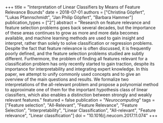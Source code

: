+++
title = "Interpretation of Linear Classifiers by Means of Feature Relevance Bounds"
date = 2018-07-01
authors = ["Christina Göpfert", "Lukas Pfannschmidt", "Jan Philip Göpfert", "Barbara Hammer"]
publication_types = ["2"]
abstract = "Research on feature relevance and feature selection problems goes back several decades, but the importance of these areas continues to grow as more and more data becomes available, and machine learning methods are used to gain insight and interpret, rather than solely to solve classification or regression problems. Despite the fact that feature relevance is often discussed, it is frequently poorly defined, and the feature selection problems studied are subtly different. Furthermore, the problem of finding all features relevant for a classification problem has only recently started to gain traction, despite its importance for interpretability and integrating expert knowledge. In this paper, we attempt to unify commonly used concepts and to give an overview of the main questions and results. We formalize two interpretations of the all-relevant problem and propose a polynomial method to approximate one of them for the important hypothesis class of linear classifiers, which also enables a distinction between strongly and weakly relevant features."
featured = false
publication = "*Neurocomputing*"
tags = ["Feature selection", "All-Relevant", "Feature Relevance", "Feature Selection", "Interpretability", "Linear Classification", "All-relevant", "Feature relevance", "Linear classification"]
doi = "10.1016/j.neucom.2017.11.074"
+++

